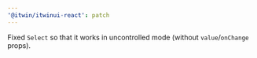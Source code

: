 ```yaml
---
'@itwin/itwinui-react': patch
---
```


Fixed `Select` so that it works in uncontrolled mode (without `value`/`onChange` props).
